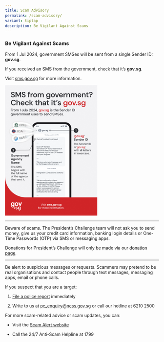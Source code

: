 ```yaml
---
title: Scam Advisory
permalink: /scam-advisory/
variant: tiptap
description: Be Vigilant Against Scams
---
```

<h3>Be Vigilant Against Scams</h3>
<p>From 1 Jul 2024, government SMSes will be sent from a single Sender ID: <strong>gov.sg</strong>.</p>
<p>If you received an SMS from the government, check that it’s <strong>gov.sg</strong>.</p>
<p>Visit <a href="https://www.sms.gov.sg/" rel="noopener noreferrer nofollow" target="_blank">sms.gov.sg</a> for
more information.</p>
<div class="isomer-image-wrapper">
<img style="width: 60%;" height="auto" width="100%" alt="From 1 July 2024, gov.sg is the Sender ID government uses to send SMSes." src="/images/Infographic_Flyer_English.png">
</div>
<p></p>
<hr>
<p>Beware of scams. The President’s Challenge team will not ask you to send
money, give us your credit card information, banking login details or One-Time
Passwords (OTP) via SMS or messaging apps.</p>
<p>Donations for President’s Challenge will only be made via our <a href="https://donate.stripe.com/00gcQzevAcvq47e4gy" rel="noopener nofollow" target="_blank">donation page</a>.</p>
<hr>
<p>Be alert to suspicious messages or requests. Scammers may pretend to be
real organisations and contact people through text messages, messaging
apps, email or phone calls.</p>
<p>If you suspect that you are a target:</p>
<ol data-tight="true" class="tight">
<li>
<p><a href="https://www.police.gov.sg/iwitness" rel="noopener nofollow" target="_blank">File a police report</a> immediately</p>
</li>
<li>
<p>Write to us at <a href="mailto:pc_enquiry@ncss.gov.sg" rel="noopener nofollow" target="_blank">pc_enquiry@ncss.gov.sg</a> or
call our hotline at 6210 2500</p>
</li>
</ol>
<p>For more scam-related advice or scam updates, you can:</p>
<ul data-tight="true" class="tight">
<li>
<p>Visit the <a href="https://www.scamalert.sg/" rel="noopener nofollow" target="_blank">Scam Alert website</a>
</p>
</li>
<li>
<p>Call the 24/7 Anti-Scam Helpline at 1799</p>
</li>
</ul>
<p></p>